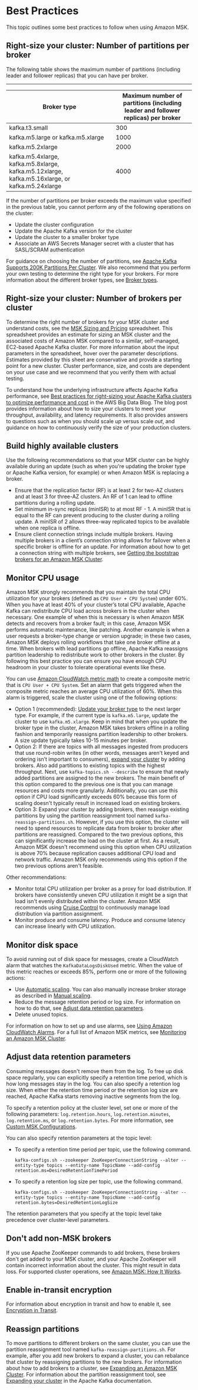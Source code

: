 # Best Practices<a name="bestpractices"></a>

This topic outlines some best practices to follow when using Amazon MSK\.

## Right\-size your cluster: Number of partitions per broker<a name="partitions-per-broker"></a>

The following table shows the maximum number of partitions \(including leader and follower replicas\) that you can have per broker\. 


****  

| Broker type | Maximum number of partitions \(including leader and follower replicas\) per broker | 
| --- | --- | 
| kafka\.t3\.small | 300 | 
| kafka\.m5\.large or kafka\.m5\.xlarge | 1000 | 
| kafka\.m5\.2xlarge | 2000 | 
| kafka\.m5\.4xlarge, kafka\.m5\.8xlarge, kafka\.m5\.12xlarge, kafka\.m5\.16xlarge, or kafka\.m5\.24xlarge | 4000 | 

If the number of partitions per broker exceeds the maximum value specified in the previous table, you cannot perform any of the following operations on the cluster:
+ Update the cluster configuration
+ Update the Apache Kafka version for the cluster
+ Update the cluster to a smaller broker type
+ Associate an AWS Secrets Manager secret with a cluster that has SASL/SCRAM authentication

For guidance on choosing the number of partitions, see [Apache Kafka Supports 200K Partitions Per Cluster](https://blogs.apache.org/kafka/entry/apache-kafka-supports-more-partitions)\. We also recommend that you perform your own testing to determine the right type for your brokers\. For more information about the different broker types, see [Broker types](msk-create-cluster.md#broker-instance-types)\. 

## Right\-size your cluster: Number of brokers per cluster<a name="brokers-per-cluster"></a>

To determine the right number of brokers for your MSK cluster and understand costs, see the [MSK Sizing and Pricing](https://dy7oqpxkwhskb.cloudfront.net/MSK_Sizing_Pricing.xlsx) spreadsheet\. This spreadsheet provides an estimate for sizing an MSK cluster and the associated costs of Amazon MSK compared to a similar, self\-managed, EC2\-based Apache Kafka cluster\. For more information about the input parameters in the spreadsheet, hover over the parameter descriptions\. Estimates provided by this sheet are conservative and provide a starting point for a new cluster\. Cluster performance, size, and costs are dependent on your use case and we recommend that you verify them with actual testing\.

To understand how the underlying infrastructure affects Apache Kafka performance, see [Best practices for right\-sizing your Apache Kafka clusters to optimize performance and cost](http://aws.amazon.com/blogs/big-data/best-practices-for-right-sizing-your-apache-kafka-clusters-to-optimize-performance-and-cost/) in the AWS Big Data Blog\. The blog post provides information about how to size your clusters to meet your throughput, availability, and latency requirements\. It also provides answers to questions such as when you should scale *up* versus scale *out*, and guidance on how to continuously verify the size of your production clusters\.

## Build highly available clusters<a name="ensure-high-availability"></a>

Use the following recommendations so that your MSK cluster can be highly available during an update \(such as when you're updating the broker type or Apache Kafka version, for example\) or when Amazon MSK is replacing a broker\.
+ Ensure that the replication factor \(RF\) is at least 2 for two\-AZ clusters and at least 3 for three\-AZ clusters\. An RF of 1 can lead to offline partitions during a rolling update\.
+ Set minimum in\-sync replicas \(minISR\) to at most RF \- 1\. A minISR that is equal to the RF can prevent producing to the cluster during a rolling update\. A minISR of 2 allows three\-way replicated topics to be available when one replica is offline\.
+ Ensure client connection strings include multiple brokers\. Having multiple brokers in a client’s connection string allows for failover when a specific broker is offline for an update\. For information about how to get a connection string with multiple brokers, see [Getting the bootstrap brokers for an Amazon MSK Cluster](msk-get-bootstrap-brokers.md)\.

## Monitor CPU usage<a name="bestpractices-monitor-cpu"></a>

Amazon MSK strongly recommends that you maintain the total CPU utilization for your brokers \(defined as `CPU User + CPU System`\) under 60%\. When you have at least 40% of your cluster’s total CPU available, Apache Kafka can redistribute CPU load across brokers in the cluster when necessary\. One example of when this is necessary is when Amazon MSK detects and recovers from a broker fault; in this case, Amazon MSK performs automatic maintenance, like patching\. Another example is when a user requests a broker\-type change or version upgrade; in these two cases, Amazon MSK deploys rolling workflows that take one broker offline at a time\. When brokers with lead partitions go offline, Apache Kafka reassigns partition leadership to redistribute work to other brokers in the cluster\. By following this best practice you can ensure you have enough CPU headroom in your cluster to tolerate operational events like these\.

You can use [Amazon CloudWatch metric math](https://docs.aws.amazon.com//AmazonCloudWatch/latest/monitoring/using-metric-math.html) to create a composite metric that is `CPU User + CPU System`\. Set an alarm that gets triggered when the composite metric reaches an average CPU utilization of 60%\. When this alarm is triggered, scale the cluster using one of the following options:
+ Option 1 \(recommended\): [Update your broker type](https://docs.aws.amazon.com//msk/latest/developerguide/msk-update-broker-type.html) to the next larger type\. For example, if the current type is `kafka.m5.large`, update the cluster to use `kafka.m5.xlarge`\. Keep in mind that when you update the broker type in the cluster, Amazon MSK takes brokers offline in a rolling fashion and temporarily reassigns partition leadership to other brokers\. A size update typically takes 10\-15 minutes per broker\.
+ Option 2: If there are topics with all messages ingested from producers that use round\-robin writes \(in other words, messages aren't keyed and ordering isn’t important to consumers\), [expand your cluster](https://docs.aws.amazon.com//msk/latest/developerguide/msk-update-broker-count.html) by adding brokers\. Also add partitions to existing topics with the highest throughput\. Next, use `kafka-topics.sh --describe` to ensure that newly added partitions are assigned to the new brokers\. The main benefit of this option compared to the previous one is that you can manage resources and costs more granularly\. Additionally, you can use this option if CPU load significantly exceeds 60% because this form of scaling doesn't typically result in increased load on existing brokers\.
+ Option 3: Expand your cluster by adding brokers, then reassign existing partitions by using the partition reassignment tool named `kafka-reassign-partitions.sh`\. However, if you use this option, the cluster will need to spend resources to replicate data from broker to broker after partitions are reassigned\. Compared to the two previous options, this can significantly increase the load on the cluster at first\. As a result, Amazon MSK doesn't recommend using this option when CPU utilization is above 70% because replication causes additional CPU load and network traffic\. Amazon MSK only recommends using this option if the two previous options aren't feasible\.

Other recommendations: 
+ Monitor total CPU utilization per broker as a proxy for load distribution\. If brokers have consistently uneven CPU utilization it might be a sign that load isn't evenly distributed within the cluster\. Amazon MSK recommends using [Cruise Control](https://docs.aws.amazon.com//msk/latest/developerguide/cruise-control.html) to continuously manage load distribution via partition assignment\.
+ Monitor produce and consume latency\. Produce and consume latency can increase linearly with CPU utilization\.

## Monitor disk space<a name="bestpractices-monitor-disk-space"></a>

To avoid running out of disk space for messages, create a CloudWatch alarm that watches the `KafkaDataLogsDiskUsed` metric\. When the value of this metric reaches or exceeds 85%, perform one or more of the following actions:
+ Use [Automatic scaling](msk-autoexpand.md)\. You can also manually increase broker storage as described in [Manual scaling](manually-expand-storage.md)\.
+ Reduce the message retention period or log size\. For information on how to do that, see [Adjust data retention parameters](#bestpractices-retention-period)\.
+ Delete unused topics\.

For information on how to set up and use alarms, see [Using Amazon CloudWatch Alarms](https://docs.aws.amazon.com/AmazonCloudWatch/latest/monitoring/AlarmThatSendsEmail.html)\. For a full list of Amazon MSK metrics, see [Monitoring an Amazon MSK Cluster](monitoring.md)\.

## Adjust data retention parameters<a name="bestpractices-retention-period"></a>

Consuming messages doesn't remove them from the log\. To free up disk space regularly, you can explicitly specify a retention time period, which is how long messages stay in the log\. You can also specify a retention log size\. When either the retention time period or the retention log size are reached, Apache Kafka starts removing inactive segments from the log\.

To specify a retention policy at the cluster level, set one or more of the following parameters: `log.retention.hours`, `log.retention.minutes`, `log.retention.ms`, or `log.retention.bytes`\. For more information, see [Custom MSK Configurations](msk-configuration-properties.md)\.

You can also specify retention parameters at the topic level:
+ To specify a retention time period per topic, use the following command\.

  ```
  kafka-configs.sh --zookeeper ZooKeeperConnectionString --alter --entity-type topics --entity-name TopicName --add-config retention.ms=DesiredRetentionTimePeriod
  ```
+ To specify a retention log size per topic, use the following command\.

  ```
  kafka-configs.sh --zookeeper ZooKeeperConnectionString --alter --entity-type topics --entity-name TopicName --add-config retention.bytes=DesiredRetentionLogSize
  ```

The retention parameters that you specify at the topic level take precedence over cluster\-level parameters\.

## Don't add non\-MSK brokers<a name="bestpractices-non-msk-brokders"></a>

If you use Apache ZooKeeper commands to add brokers, these brokers don't get added to your MSK cluster, and your Apache ZooKeeper will contain incorrect information about the cluster\. This might result in data loss\. For supported cluster operations, see [Amazon MSK: How It Works](operations.md)\.

## Enable in\-transit encryption<a name="bestpractices-enable-in-transit-encryption"></a>

For information about encryption in transit and how to enable it, see [Encryption in Transit](msk-encryption.md#msk-encryption-in-transit)\.

## Reassign partitions<a name="bestpractices-balance-cluster"></a>

To move partitions to different brokers on the same cluster, you can use the partition reassignment tool named `kafka-reassign-partitions.sh`\. For example, after you add new brokers to expand a cluster, you can rebalance that cluster by reassigning partitions to the new brokers\. For information about how to add brokers to a cluster, see [Expanding an Amazon MSK Cluster](msk-update-broker-count.md)\. For information about the partition reassignment tool, see [Expanding your cluster](https://kafka.apache.org/documentation/#basic_ops_cluster_expansion) in the Apache Kafka documentation\.